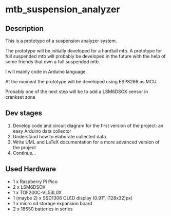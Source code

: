 # mtb_suspension_analyzer

## Description

This is a prototype of a suspension analyzer system.

The prototype will be initially developed for a hardtail mtb. A prototype for full suspended mtb will probably be developed in the future with the help of some friends that own a full suspended mtb.

I will mainly code in Arduino language. 

At the moment the prototype will be developed using ESP8266 as MCU.

Probably one of the next step will be to add a LSM6DSOX sensor in crankset zone

## Dev stages

1. Develop code and circuit diagram for the first version of the project: an easy Arduino data collector
2. Understand how to elaborate collected data
3. Write UML and LaTeX documentation for a more advanced version of the project
4. Continue...

## Used Hardware

- 1 x Raspberry Pi Pico
- 2 x LSM6DSOX
- 1 x TOF200C-VL53L0X
- 1 (maybe 2) x SSD1306 OLED display (0.91", (128x32)px)
- 1 x micro sd storage expansion board
- 2 x 18650 batteries in series
